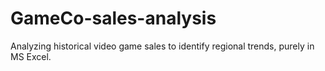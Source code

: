 # GameCo-sales-analysis
Analyzing historical video game sales to identify regional trends, purely in MS Excel.
